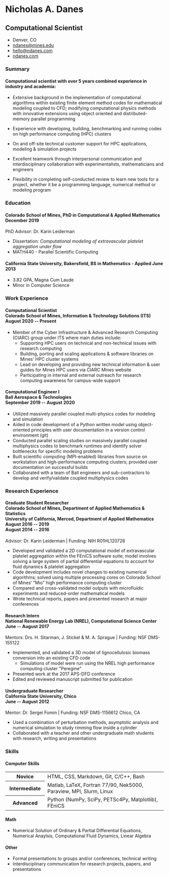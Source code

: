 <!-- The (first) h1 will be used as the <title> of the HTML page -->
# Nicholas A. Danes
<!-- The unordered list immediately after the h1 will be formatted on a single
line. It is intended to be used for contact details -->
## Computational Scientist 
- Denver, CO
- <ndanes@mines.edu> 
- <hello@ndanes.com> 
- [ndanes.com](https://ndanes.com)

<!-- The paragraph after the h1 and ul and before the first h2 is optional. It
is intended to be used for a short summary. -->

### Summary

#### Computational scientist with over 5 years combined experience in industry and academia:

* Extensive background in the implementation of computational algorithms within existing finite element method codes for mathematical modeling coupled to CFD; modifying computational physics methods with innovative extensions using object oriented and distributed-memory parallel programming

* Experience with developing, building, benchmarking and running codes on high performance computing (HPC) clusters

* On and off-site technical customer support for HPC applications, modeling & simulation projects

* Excellent teamwork through interpersonal communication and interdisciplinary collaboration with experimentalists, mathematicians and engineers

* Flexibility in completing self-conducted review to learn new tools for a project, whether it be a programming language, numerical method or modeling program

### Education

#### <span>Colorado School of Mines, PhD in Computational & Applied Mathematics</span> <span>December 2019</span>
  PhD Advisor: Dr. Karin Leiderman
  
  * Dissertation: *Computational modeling of extravascular platelet aggregation under flow*
  * MATH440 - Parallel Scientific Computing

#### <span>California State University, Bakersfield, BS in Mathematics - Applied </span> <span>June 2013</span>
  - 3.82 GPA, Magna Cum Laude
  - Minor in Computer Science

### Work Experience

<!-- You have to wrap the "left" and "right" half of these headings in spans by
hand -->
#### <span>Computational Scientist<br> Colorado School of Mines, Information & Technology Solutions (ITS) </span> <span> <br> August 2020 -- Present</span>

 * Member of the Cyber Infrastructure & Advanced Research Computing (CIARC) group under ITS where main duties include:
 	+ Supporting HPC users on technical and non-technical issues with research computing
 	+ Building, porting and scaling applications & software libraries on Mines' HPC cluster systems
 	+ Lead on developing and providing new technical information & user guides for Mines HPC users via CIARC Mines website 
 	+ Participating in internal and external outreach for research computing awareness for campus-wide support

#### <span>Computational Engineer I <br>Ball Aerospace & Technologies</span> <span><br> September 2019 -- August 2020</span>
* Utilized massively parallel coupled multi-physics codes for modeling and simulation
* Aided in code development of a Python written model using object-oriented principles with user documentation in a version control
environment (git)
* Conducted parallel scaling studies on massively parallel coupled multiphysics codes to benchmark runtimes and identify solver bottlenecks for
specific modeling problems
* Built scientific computing (MPI-enabled) libraries from source on workstation and high-performance computing clusters; provided user documentation on successful builds
* Collaborated with a team of Ball engineers and sub-contractors to develop and verify/validate coupled multiphysics codes

### Research Experience

#### <span>Graduate Student Researcher<br>Colorado School of Mines, Department of Applied Mathematics & Statistics <br> University of California, Merced, Department of Applied Mathematics </span> <span> <br> August 2016 -- 2019 <br> August 2014 -- 2016 </span>
Advisor: Dr. Karin Leiderman | Funding: NIH R01HL120728

* Developed and validated a 2D computational model of extravascular platelet aggregation within the FEniCS software suite; model involves solving a large system of partial differential equations to account for fluid dynamics & platelet aggregation
* Code development includes novel changes to existing numerical algorithms; solved using multiple processing cores on Colorado School of Mines‘ "Mio" high performance computing cluster
* Compared and cross-validated model outputs with microfluidic experiments and reduced-order mathematical models
* Wrote technical reports, papers and presented research at major conferences

#### <span>Research Intern <br> National Renewable Energy Lab (NREL), Computational Science Center</span> <span><br> June -- August 2017</span>
Mentors: Drs. H. Sitarman, J. Stickel & M. A. Sprague | Funding: NSF DMS-155122

* Implemented, and validated a 3D model of lignocellulosic biomass conversion into an existing CFD code
	+ Simulations of model were run using the NREL high performance computing cluster "Peregine"
* Presented work at the 2017 APS-DFD conference
* Edited and reviewed manuscript submitted for publication


#### <span>Undergraduate Researcher<br> California State University, Chico </span> <span><br>June -- August 2012</span>
Mentor: Dr. Sergei Fomin | Funding: NSF DMS-1156612
Chico, CA

* Used a combination of perturbation methods, asymptotic analysis and numerical simulation to study rimming flow inside a cylinder
* Collaborated with a teacher and other undergraduate math students with research, writing and presentations

### Skills
#### Computer Skills
 <table style="width:100%">
  <tr>
    <th width="25%">Novice</th>
    <td>HTML, CSS, Markdown, Git, C/C++, Bash</td>
  </tr>
  <tr>
    <th>Intermediate</th>
    <td>Matlab, LaTeX, Fortran 77/90, Nek5000, Paraview, MPI, Slurm, Linux</td>
  </tr>
  <tr>
    <th>Advanced</th>
    <td>Python (NumPy, SciPy, PETSc4Py, Matplotlib), FEniCS</td>
  </tr>
</table> 
 
#### Math
 * Numerical Solution of Ordinary & Partial Differential Equations, Numerical Anaylsis, Computational Fluid Dynamics, Linear Algebra 

#### Other
 * Formal presentations to groups and/or conferences, technical writing
 * Interdisciplinary communication for research projects, papers, and presentations
